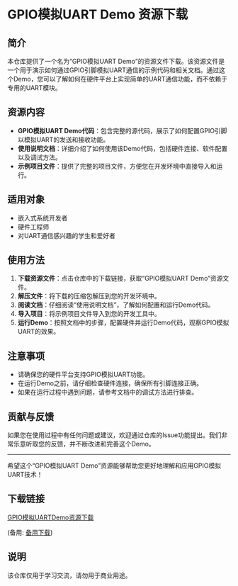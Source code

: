 # GPIO模拟UART Demo 资源下载

## 简介

本仓库提供了一个名为“GPIO模拟UART Demo”的资源文件下载。该资源文件是一个用于演示如何通过GPIO引脚模拟UART通信的示例代码和相关文档。通过这个Demo，您可以了解如何在硬件平台上实现简单的UART通信功能，而不依赖于专用的UART模块。

## 资源内容

- **GPIO模拟UART Demo代码**：包含完整的源代码，展示了如何配置GPIO引脚以模拟UART的发送和接收功能。
- **使用说明文档**：详细介绍了如何使用该Demo代码，包括硬件连接、软件配置以及调试方法。
- **示例项目文件**：提供了完整的项目文件，方便您在开发环境中直接导入和运行。

## 适用对象

- 嵌入式系统开发者
- 硬件工程师
- 对UART通信感兴趣的学生和爱好者

## 使用方法

1. **下载资源文件**：点击仓库中的下载链接，获取“GPIO模拟UART Demo”资源文件。
2. **解压文件**：将下载的压缩包解压到您的开发环境中。
3. **阅读文档**：仔细阅读“使用说明文档”，了解如何配置和运行Demo代码。
4. **导入项目**：将示例项目文件导入到您的开发工具中。
5. **运行Demo**：按照文档中的步骤，配置硬件并运行Demo代码，观察GPIO模拟UART的效果。

## 注意事项

- 请确保您的硬件平台支持GPIO模拟UART功能。
- 在运行Demo之前，请仔细检查硬件连接，确保所有引脚连接正确。
- 如果在运行过程中遇到问题，请参考文档中的调试方法进行排查。

## 贡献与反馈

如果您在使用过程中有任何问题或建议，欢迎通过仓库的Issue功能提出。我们非常乐意听取您的反馈，并不断改进和完善这个Demo。

---

希望这个“GPIO模拟UART Demo”资源能够帮助您更好地理解和应用GPIO模拟UART技术！

## 下载链接
[GPIO模拟UARTDemo资源下载](https://pan.quark.cn/s/75b6045908bf) 

(备用: [备用下载](https://pan.baidu.com/s/13dvqQGKSf_6J_mRX5Q0kLA?pwd=1234))

## 说明

该仓库仅用于学习交流，请勿用于商业用途。
